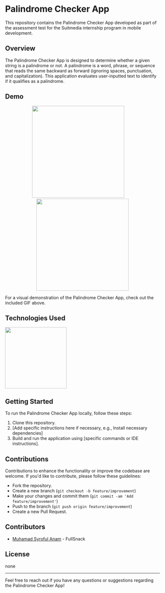 # Palindrome Checker App

This repository contains the Palindrome Checker App developed as part of the assessment test for the Suitmedia internship program in mobile development.

## Overview

The Palindrome Checker App is designed to determine whether a given string is a palindrome or not. A palindrome is a word, phrase, or sequence that reads the same backward as forward (ignoring spaces, punctuation, and capitalization). This application evaluates user-inputted text to identify if it qualifies as a palindrome.



## Demo
<p align="center"><img src="assets/images/video_demo_1.gif" width="300">&nbsp;&nbsp;&nbsp;&nbsp;&nbsp;&nbsp;&nbsp;<img src="assets/images/video_demo_2.gif" width="300"></p>



For a visual demonstration of the Palindrome Checker App, check out the included GIF above.

## Technologies Used

<p><img src="https://upload.wikimedia.org/wikipedia/commons/1/17/Google-flutter-logo.png" width="200"></p>

## Getting Started

To run the Palindrome Checker App locally, follow these steps:

1. Clone this repository.
2. [Add specific instructions here if necessary, e.g., Install necessary dependencies]
3. Build and run the application using [specific commands or IDE instructions].

## Contributions

Contributions to enhance the functionality or improve the codebase are welcome. If you'd like to contribute, please follow these guidelines:

- Fork the repository.
- Create a new branch (`git checkout -b feature/improvement`)
- Make your changes and commit them (`git commit -am 'Add feature/improvement'`)
- Push to the branch (`git push origin feature/improvement`)
- Create a new Pull Request.

## Contributors

- [Muhamad Syroful Anam](https://www.linkedin.com/in/muhamad-syaroful-anam) - FullSnack

## License

none

---

Feel free to reach out if you have any questions or suggestions regarding the Palindrome Checker App!
